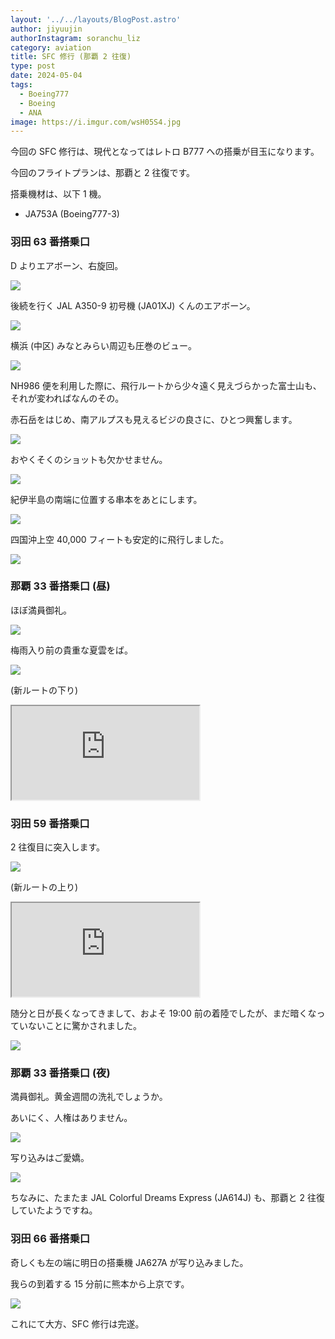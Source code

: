 ```yaml
---
layout: '../../layouts/BlogPost.astro'
author: jiyuujin
authorInstagram: soranchu_liz
category: aviation
title: SFC 修行 (那覇 2 往復)
type: post
date: 2024-05-04
tags:
  - Boeing777
  - Boeing
  - ANA
image: https://i.imgur.com/wsH05S4.jpg
---
```


今回の SFC 修行は、現代となってはレトロ B777 への搭乗が目玉になります。

今回のフライトプランは、那覇と 2 往復です。

搭乗機材は、以下 1 機。

- JA753A (Boeing777-3)

### 羽田 63 番搭乗口

D よりエアボーン、右旋回。

![](/assets/img/20240504/HND_1.JPG)

後続を行く JAL A350-9 初号機 (JA01XJ) くんのエアボーン。

![](/assets/img/20240504/HND_2.JPG)

横浜 (中区) みなとみらい周辺も圧巻のビュー。

![](/assets/img/20240504/Yokohama.JPG)

NH986 便を利用した際に、飛行ルートから少々遠く見えづらかった富士山も、それが変わればなんのその。

赤石岳をはじめ、南アルプスも見えるビジの良さに、ひとつ興奮します。

![](/assets/img/20240504/MtFuji_2.JPG)

おやくそくのショットも欠かせません。

![](/assets/img/20240504/MtFuji_3.JPG)

紀伊半島の南端に位置する串本をあとにします。

![](/assets/img/20240504/JA753A_1.JPG)

四国沖上空 40,000 フィートも安定的に飛行しました。

![](/assets/img/20240504/JA753A_2.JPG)

### 那覇 33 番搭乗口 (昼)

ほぼ満員御礼。

![](/assets/img/20240504/JA753A_3.JPG)

梅雨入り前の貴重な夏雲をば。

![](/assets/img/20240504/JA753A_4.JPG)

(新ルートの下り)

<div class="wrapper">
  <div class="container">
    <iframe src="https://www.youtube.com/embed/pnRMuAzAU8w" class="player" title="Boeing777 音" loading="lazy"></iframe>
  </div>
</div>

### 羽田 59 番搭乗口

2 往復目に突入します。

![](/assets/img/20240504/JA753A_5.JPG)

(新ルートの上り)

<div class="wrapper">
  <div class="container">
    <iframe src="https://www.youtube.com/embed/FxxxDvOqvIk" class="player" title="Boeing777 音" loading="lazy"></iframe>
  </div>
</div>

随分と日が長くなってきまして、およそ 19:00 前の着陸でしたが、まだ暗くなっていないことに驚かされました。

![](/assets/img/20240504/JA753A_6.JPG)

### 那覇 33 番搭乗口 (夜)

満員御礼。黄金週間の洗礼でしょうか。

あいにく、人権はありません。

![](/assets/img/20240504/OKA.JPG)

写り込みはご愛嬌。

![](/assets/img/20240504/JA753A_7.JPG)

ちなみに、たまたま JAL Colorful Dreams Express (JA614J) も、那覇と 2 往復していたようですね。

### 羽田 66 番搭乗口

奇しくも左の端に明日の搭乗機 JA627A が写り込みました。

我らの到着する 15 分前に熊本から上京です。

![](/assets/img/20240504/JA753A_8.JPG)

これにて大方、SFC 修行は完遂。
